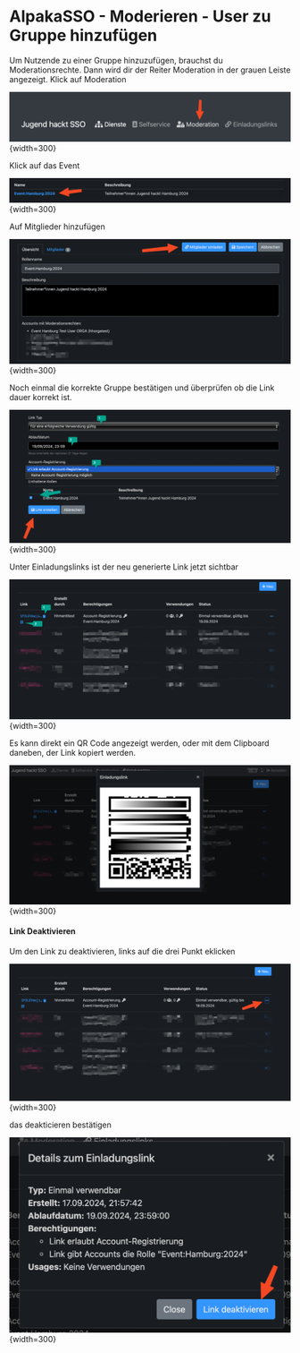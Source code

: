 AlpakaSSO - Moderieren - User zu Gruppe hinzufügen
===

Um Nutzende zu einer Gruppe hinzuzufügen, brauchst du Moderationsrechte. Dann wird dir der Reiter Moderation in der grauen Leiste angezeigt.
Klick auf Moderation

![Schritt 1, Reiter Moderieren](../../assets/mod/entf1.png){width=300} 

Klick auf das Event

![Schritt 2, Gruppen auswahl](../../assets/mod/entf2.png){width=300}

Auf Mitglieder hinzufügen

![Schritt 3, hinzufügen](../../assets/mod/add3.png){width=300}

Noch einmal die korrekte Gruppe bestätigen und überprüfen ob die Link dauer korrekt ist.

![Schritt 4, wirklich hinzufügen](../../assets/mod/add4.png){width=300}

Unter Einladungslinks ist der neu generierte Link jetzt sichtbar

![Schritt 5, link](../../assets/mod/add5.png){width=300}

Es kann direkt ein QR Code angezeigt werden, oder mit dem Clipboard daneben, der Link kopiert werden.

![Schritt 6, QR Code](../../assets/mod/add6.png){width=300}

#### Link Deaktivieren

Um den Link zu deaktivieren, links auf die drei Punkt eklicken

![Schritt 7, link2](../../assets/mod/add7.png){width=300}

das deakticieren bestätigen

![Schritt 8, deaktivieren](../../assets/mod/add8.png){width=300}




